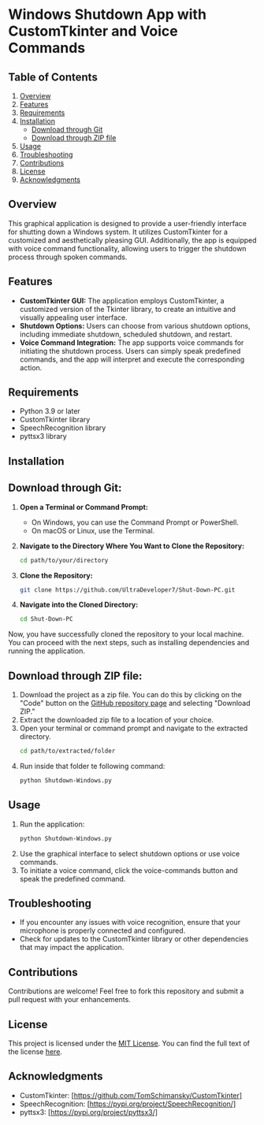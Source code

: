 # Windows Shutdown App with CustomTkinter and Voice Commands

## Table of Contents
1. [Overview](#overview)
2. [Features](#features)
3. [Requirements](#requirements)
4. [Installation](#installation)
    - [Download through Git](#download-through-git)
    - [Download through ZIP file](#download-through-zip-file)
5. [Usage](#usage)
6. [Troubleshooting](#troubleshooting)
7. [Contributions](#contributions)
8. [License](#license)
9. [Acknowledgments](#acknowledgments)

## Overview
This graphical application is designed to provide a user-friendly interface for shutting down a Windows system. It utilizes CustomTkinter for a customized and aesthetically pleasing GUI. Additionally, the app is equipped with voice command functionality, allowing users to trigger the shutdown process through spoken commands.

## Features
- **CustomTkinter GUI:** The application employs CustomTkinter, a customized version of the Tkinter library, to create an intuitive and visually appealing user interface.
- **Shutdown Options:** Users can choose from various shutdown options, including immediate shutdown, scheduled shutdown, and restart.
- **Voice Command Integration:** The app supports voice commands for initiating the shutdown process. Users can simply speak predefined commands, and the app will interpret and execute the corresponding action.

## Requirements
- Python 3.9 or later
- CustomTkinter library
- SpeechRecognition library
- pyttsx3 library

## Installation
## Download through Git:
1. **Open a Terminal or Command Prompt:**
   - On Windows, you can use the Command Prompt or PowerShell.
   - On macOS or Linux, use the Terminal.

2. **Navigate to the Directory Where You Want to Clone the Repository:**
   ```bash
   cd path/to/your/directory
   ```
3. **Clone the Repository:**
   ```bash
   git clone https://github.com/UltraDeveloper7/Shut-Down-PC.git
   ```
4. **Navigate into the Cloned Directory:**
   ```bash
   cd Shut-Down-PC
   ```
Now, you have successfully cloned the repository to your local machine. You can proceed with the next steps, such as installing dependencies and running the application.

## Download through ZIP file:
1. Download the project as a zip file. You can do this by clicking on the "Code" button on the [GitHub repository page](https://github.com/UltraDeveloper7/Shut-Down-PC) and selecting "Download ZIP."
2. Extract the downloaded zip file to a location of your choice.
3. Open your terminal or command prompt and navigate to the extracted directory.
   ```bash
   cd path/to/extracted/folder
   ```
4. Run inside that folder te following command:
   ```bash
   python Shutdown-Windows.py
   ```

## Usage
1. Run the application:
    ```bash
    python Shutdown-Windows.py
    ```
2. Use the graphical interface to select shutdown options or use voice commands.
3. To initiate a voice command, click the voice-commands button and speak the predefined command.


## Troubleshooting
- If you encounter any issues with voice recognition, ensure that your microphone is properly connected and configured.
- Check for updates to the CustomTkinter library or other dependencies that may impact the application.

## Contributions
Contributions are welcome! Feel free to fork this repository and submit a pull request with your enhancements.

## License
This project is licensed under the [MIT License](LICENSE). You can find the full text of the license [here](https://opensource.org/licenses/MIT).

## Acknowledgments
- CustomTkinter: [https://github.com/TomSchimansky/CustomTkinter]
- SpeechRecognition: [https://pypi.org/project/SpeechRecognition/]
- pyttsx3: [https://pypi.org/project/pyttsx3/]
